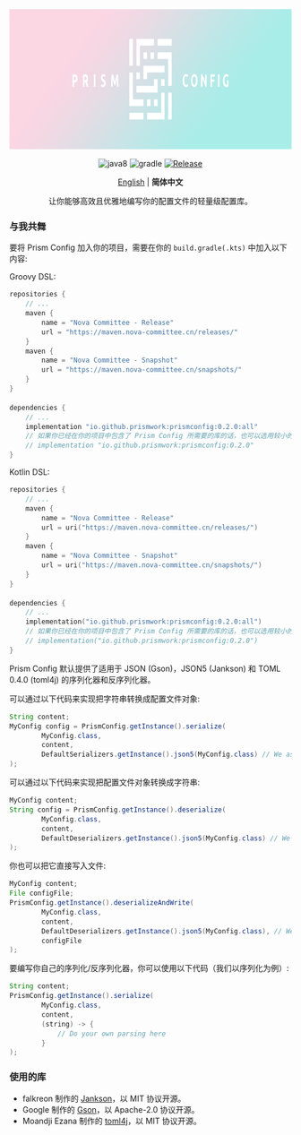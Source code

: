 <div align="center">

<img alt="Icon" src="arts/prismconfig_title_lowheight.png" height="250" width="960">

![java8](https://cdn.jsdelivr.net/npm/@intergrav/devins-badges@2/assets/cozy/built-with/java8_vector.svg)
![gradle](https://cdn.jsdelivr.net/npm/@intergrav/devins-badges@2/assets/cozy/built-with/gradle_vector.svg)
[![Release](https://img.shields.io/github/v/release/Prismwork/PrismConfig?style=for-the-badge&include_prereleases&sort=semver)][releases]

[English](README.md) | **简体中文**

让你能够高效且优雅地编写你的配置文件的轻量级配置库。

</div>

### 与我共舞

要将 Prism Config 加入你的项目，需要在你的 `build.gradle(.kts)` 中加入以下内容:

Groovy DSL:
```groovy
repositories {
    // ...
    maven {
        name = "Nova Committee - Release"
        url = "https://maven.nova-committee.cn/releases/"
    }
    maven {
        name = "Nova Committee - Snapshot"
        url = "https://maven.nova-committee.cn/snapshots/"
    }
}

dependencies {
    // ...
    implementation "io.github.prismwork:prismconfig:0.2.0:all"
    // 如果你已经在你的项目中包含了 Prism Config 所需要的库的话，也可以选用较小的 Jar。 (Gson, Jankson...)
    // implementation "io.github.prismwork:prismconfig:0.2.0"
}
```

Kotlin DSL:
```kotlin
repositories {
    // ...
    maven {
        name = "Nova Committee - Release"
        url = uri("https://maven.nova-committee.cn/releases/")
    }
    maven {
        name = "Nova Committee - Snapshot"
        url = uri("https://maven.nova-committee.cn/snapshots/")
    }
}

dependencies {
    // ...
    implementation("io.github.prismwork:prismconfig:0.2.0:all")
    // 如果你已经在你的项目中包含了 Prism Config 所需要的库的话，也可以选用较小的 Jar。 (Gson, Jankson...)
    // implementation("io.github.prismwork:prismconfig:0.2.0")
}
```

Prism Config 默认提供了适用于 JSON (Gson)，JSON5 (Jankson) 和 TOML 0.4.0 (toml4j) 的序列化器和反序列化器。

可以通过以下代码来实现把字符串转换成配置文件对象:

```java
String content;
MyConfig config = PrismConfig.getInstance().serialize(
        MyConfig.class,
        content,
        DefaultSerializers.getInstance().json5(MyConfig.class) // We assume that your config is written in JSON5
);
```

可以通过以下代码来实现把配置文件对象转换成字符串:

```java
MyConfig content;
String config = PrismConfig.getInstance().deserialize(
        MyConfig.class,
        content,
        DefaultDeserializers.getInstance().json5(MyConfig.class) // We assume that your config is written in JSON5
);
```

你也可以把它直接写入文件:

```java
MyConfig content;
File configFile;
PrismConfig.getInstance().deserializeAndWrite(
        MyConfig.class,
        content,
        DefaultDeserializers.getInstance().json5(MyConfig.class), // We assume that your config is written in JSON5
        configFile
);
```

要编写你自己的序列化/反序列化器，你可以使用以下代码（我们以序列化为例）:

```java
String content;
PrismConfig.getInstance().serialize(
        MyConfig.class,
        content,
        (string) -> {
            // Do your own parsing here
        }
);
```

### 使用的库

* falkreon 制作的 [Jankson](https://github.com/falkreon/Jankson)，以 MIT 协议开源。
* Google 制作的 [Gson](https://github.com/google/gson)，以 Apache-2.0 协议开源。
* Moandji Ezana 制作的 [toml4j](https://github.com/mwanji/toml4j)，以 MIT 协议开源。

[releases]: https://github.com/Prismwork/PrismConfig/releases